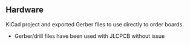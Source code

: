 ## Hardware

KiCad project and exported Gerber files to use directly to order boards.

* Gerber/drill files have been used with JLCPCB without issue
